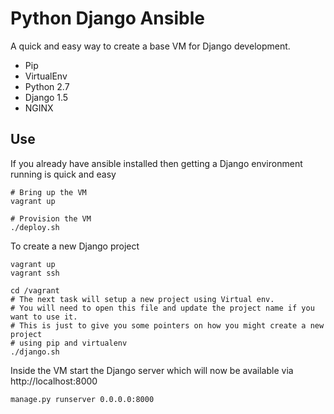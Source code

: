 # Python Django Ansible

A quick and easy way to create a base VM for Django development.

+ Pip
+ VirtualEnv
+ Python 2.7
+ Django 1.5
+ NGINX

## Use

If you already have ansible installed then getting a Django environment running is quick and easy

```
# Bring up the VM
vagrant up

# Provision the VM
./deploy.sh
```

To create a new Django project

```
vagrant up
vagrant ssh

cd /vagrant
# The next task will setup a new project using Virtual env.
# You will need to open this file and update the project name if you want to use it.
# This is just to give you some pointers on how you might create a new project
# using pip and virtualenv
./django.sh
```

Inside the VM start the Django server which will now be available via http://localhost:8000

```
manage.py runserver 0.0.0.0:8000
```
